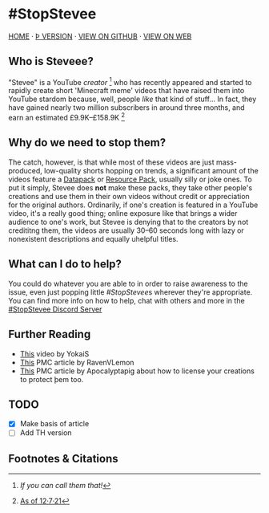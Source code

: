 # #StopStevee
[HOME](index.html) · [Þ VERSION](https://brotherearth967.github.io/stop-steveee.html) · [VIEW ON GITHUB](https://github.com/BrotherEarth967/BrotherEarth967.github.io/blob/main/stop-steveee.md) · [VIEW ON WEB](https://BrotherEarth967.github.io/stop-steveee.html)
## Who is Steveee?
"Stevee" is a YouTube *creator* [^1] who has recently appeared and started to rapidly create short 'Minecraft meme' videos that have raised them into YouTube stardom because, well, people *like* that kind of stuff...
In fact, they have gained nearly two million subscribers in around three months, and earn an estimated £9.9K–£158.9K [^2]
## Why do we need to stop them?
The catch, however, is that while most of these videos are just mass-produced, low-quality shorts hopping on trends, a significant amount of the videos feature a [Datapack](https://minecraft.fandom.com/wiki/Data_Pack) or [Resource Pack](https://minecraft.fandom.com/wiki/Resource_Pack), usually silly or joke ones.
To put it simply, Stevee does **not** make these packs, they take other people's creations and use them in their own videos without credit or appreciation for the original authors.
Ordinarily, if one's creation is featured in a YouTube video, it's a really good thing; online exposure like that brings a wider audience to one's work, but Stevee is denying that to the creators by not credititng them, the videos are usually 30–60 seconds long with lazy or nonexistent descriptions and equally uhelpful titles.
## What can I do to help?
You could do whatever you are able to in order to raise awareness to the issue, even just popping little *#StopStevee*s wherever they're appropriate. You can find more info on how to help, chat with others and more in the [#StopStevee Discord Server](https://discord.gg/sKqYzD5RZW)
## Further Reading
* [This](https://youtu.be/hE_Ek9EbT0Q) video by YokaiS
* [This](https://www.planetminecraft.com/forums/minecraft/discussion/the-truth-about-steveee-636622/) PMC article by RavenVLemon
* [This](https://www.planetminecraft.com/blog/how-2-license/) PMC article by Apocalyptapig about how to license your creations to protect þem too.
## TODO
- [x] Make basis of article
- [ ] Add TH version

## Footnotes & Citations
[^1]: *If you can call them that!*

[^2]: [As of 12·7·21](https://socialblade.com/youtube/channel/UCY2ekMrWhsUVHwO3J3-PCzQ)
